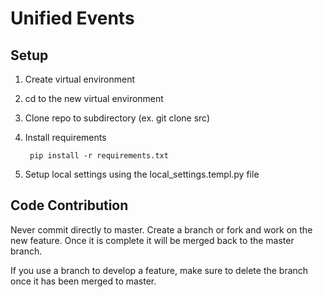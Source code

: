 # Unified Events

## Setup
1. Create virtual environment
2. cd to the new virtual environment
3. Clone repo to subdirectory (ex. git clone <url> src)
4. Install requirements

		pip install -r requirements.txt
5. Setup local settings using the local_settings.templ.py file

## Code Contribution
Never commit directly to master. Create a branch or fork and work on the new feature. Once it is complete it will be merged back to the master branch.

If you use a branch to develop a feature, make sure to delete the branch once it has been merged to master.

